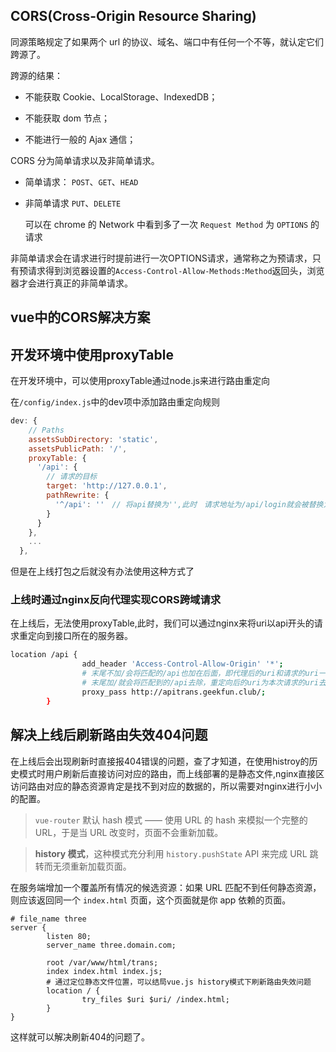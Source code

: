 ## CORS(Cross-Origin Resource Sharing) 

同源策略规定了如果两个 url 的协议、域名、端口中有任何一个不等，就认定它们跨源了。

跨源的结果：

- 不能获取 Cookie、LocalStorage、IndexedDB；

- 不能获取 dom 节点；

- 不能进行一般的 Ajax 通信；

CORS 分为简单请求以及非简单请求。

- 简单请求： `POST`、`GET`、`HEAD` 

- 非简单请求 `PUT`、`DELETE`



  可以在 chrome 的 Network 中看到多了一次 `Request Method` 为 `OPTIONS` 的请求

非简单请求会在请求进行时提前进行一次OPTIONS请求，通常称之为预请求，只有预请求得到浏览器设置的`Access-Control-Allow-Methods:Method`返回头，浏览器才会进行真正的非简单请求。

## vue中的CORS解决方案

## 开发环境中使用proxyTable

在开发环境中，可以使用proxyTable通过node.js来进行路由重定向

在`/config/index.js`中的dev项中添加路由重定向规则

```javascript
dev: {
    // Paths
    assetsSubDirectory: 'static',
    assetsPublicPath: '/',
    proxyTable: {
      '/api': {
        // 请求的目标
        target: 'http://127.0.0.1',
        pathRewrite: {
          '^/api': ''　// 将api替换为'',此时　请求地址为/api/login就会被替换为http://127.0.0.1/login
        }
      }
    },
	...
  },
```

但是在上线打包之后就没有办法使用这种方式了

### 上线时通过nginx反向代理实现CORS跨域请求

在上线后，无法使用proxyTable,此时，我们可以通过nginx来将uri以api开头的请求重定向到接口所在的服务器。

```bash
location /api {
                add_header 'Access-Control-Allow-Origin' '*';
                # 末尾不加/会将匹配的/api也加在后面，即代理后的uri和请求的uri一致
                # 末尾加/就会将匹配到的/api去除，重定向后的uri为本次请求的uri去掉/api
                proxy_pass http://apitrans.geekfun.club/;
        }
```

## 解决上线后刷新路由失效404问题

在上线后会出现刷新时直接报404错误的问题，查了才知道，在使用histroy的历史模式时用户刷新后直接访问对应的路由，而上线部署的是静态文件,nginx直接区访问路由对应的静态资源肯定是找不到对应的数据的，所以需要对nginx进行小小的配置。

> `vue-router` 默认 hash 模式 —— 使用 URL 的 hash 来模拟一个完整的 URL，于是当 URL 改变时，页面不会重新加载。

> **history 模式**，这种模式充分利用 `history.pushState` API 来完成 URL 跳转而无须重新加载页面。



在服务端增加一个覆盖所有情况的候选资源：如果 URL 匹配不到任何静态资源，则应该返回同一个 `index.html` 页面，这个页面就是你 app 依赖的页面。

```shell
# file_name three
server {
        listen 80;
        server_name three.domain.com;

        root /var/www/html/trans;
        index index.html index.js;
        # 通过定位静态文件位置，可以结局vue.js history模式下刷新路由失效问题
        location / {
                try_files $uri $uri/ /index.html;
        }
}
```

这样就可以解决刷新404的问题了。